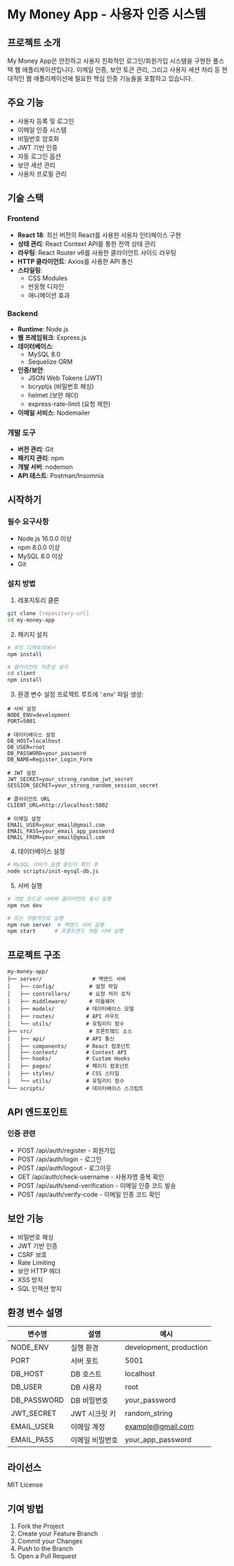 # My Money App - 사용자 인증 시스템

## 프로젝트 소개
My Money App은 안전하고 사용자 친화적인 로그인/회원가입 시스템을 구현한 풀스택 웹 애플리케이션입니다. 이메일 인증, 보안 토큰 관리, 그리고 사용자 세션 처리 등 현대적인 웹 애플리케이션에 필요한 핵심 인증 기능들을 포함하고 있습니다.

## 주요 기능
- 사용자 등록 및 로그인
- 이메일 인증 시스템
- 비밀번호 암호화
- JWT 기반 인증
- 자동 로그인 옵션
- 보안 세션 관리
- 사용자 프로필 관리

## 기술 스택

### Frontend
- **React 18**: 최신 버전의 React를 사용한 사용자 인터페이스 구현
- **상태 관리**: React Context API를 통한 전역 상태 관리
- **라우팅**: React Router v6를 사용한 클라이언트 사이드 라우팅
- **HTTP 클라이언트**: Axios를 사용한 API 통신
- **스타일링**: 
  - CSS Modules
  - 반응형 디자인
  - 애니메이션 효과

### Backend
- **Runtime**: Node.js
- **웹 프레임워크**: Express.js
- **데이터베이스**: 
  - MySQL 8.0
  - Sequelize ORM
- **인증/보안**:
  - JSON Web Tokens (JWT)
  - bcryptjs (비밀번호 해싱)
  - helmet (보안 헤더)
  - express-rate-limit (요청 제한)
- **이메일 서비스**: Nodemailer

### 개발 도구
- **버전 관리**: Git
- **패키지 관리**: npm
- **개발 서버**: nodemon
- **API 테스트**: Postman/Insomnia

## 시작하기

### 필수 요구사항
- Node.js 16.0.0 이상
- npm 8.0.0 이상
- MySQL 8.0 이상
- Git

### 설치 방법

1. 레포지토리 클론
```bash
git clone [repository-url]
cd my-money-app
```

2. 패키지 설치
```bash
# 루트 디렉토리에서
npm install

# 클라이언트 의존성 설치
cd client
npm install
```

3. 환경 변수 설정
프로젝트 루트에 '.env' 파일 생성:

```env
# 서버 설정
NODE_ENV=development
PORT=5001

# 데이터베이스 설정
DB_HOST=localhost
DB_USER=root
DB_PASSWORD=your_password
DB_NAME=Register_Login_Form

# JWT 설정
JWT_SECRET=your_strong_random_jwt_secret
SESSION_SECRET=your_strong_random_session_secret

# 클라이언트 URL
CLIENT_URL=http://localhost:5002

# 이메일 설정
EMAIL_USER=your_email@gmail.com
EMAIL_PASS=your_email_app_password
EMAIL_FROM=your_email@gmail.com
```

4. 데이터베이스 설정
```bash
# MySQL 서버가 실행 중인지 확인 후
node scripts/init-mysql-db.js
```

5. 서버 실행
```bash
# 개발 모드로 서버와 클라이언트 동시 실행
npm run dev

# 또는 개별적으로 실행
npm run server  # 백엔드 서버 실행
npm start      # 프론트엔드 개발 서버 실행
```

## 프로젝트 구조

```
my-money-app/
├── server/                # 백엔드 서버
│   ├── config/           # 설정 파일
│   ├── controllers/      # 요청 처리 로직
│   ├── middleware/       # 미들웨어
│   ├── models/          # 데이터베이스 모델
│   ├── routes/          # API 라우트
│   └── utils/           # 유틸리티 함수
├── src/                  # 프론트엨드 소스
│   ├── api/             # API 통신
│   ├── components/      # React 컴포넌트
│   ├── context/         # Context API
│   ├── hooks/           # Custom Hooks
│   ├── pages/           # 페이지 컴포넌트
│   ├── styles/          # CSS 스타일
│   └── utils/           # 유틸리티 함수
└── scripts/             # 데이터베이스 스크립트
```

## API 엔드포인트

### 인증 관련
- POST /api/auth/register - 회원가입
- POST /api/auth/login - 로그인
- POST /api/auth/logout - 로그아웃
- GET /api/auth/check-username - 사용자명 중복 확인
- POST /api/auth/send-verification - 이메일 인증 코드 발송
- POST /api/auth/verify-code - 이메일 인증 코드 확인

## 보안 기능
- 비밀번호 해싱
- JWT 기반 인증
- CSRF 보호
- Rate Limiting
- 보안 HTTP 헤더
- XSS 방지
- SQL 인젝션 방지

## 환경 변수 설명

| 변수명 | 설명 | 예시 |
|--------|------|------|
| NODE_ENV | 실행 환경 | development, production |
| PORT | 서버 포트 | 5001 |
| DB_HOST | DB 호스트 | localhost |
| DB_USER | DB 사용자 | root |
| DB_PASSWORD | DB 비밀번호 | your_password |
| JWT_SECRET | JWT 시크릿 키 | random_string |
| EMAIL_USER | 이메일 계정 | example@gmail.com |
| EMAIL_PASS | 이메일 비밀번호 | your_app_password |

## 라이선스
MIT License

## 기여 방법
1. Fork the Project
2. Create your Feature Branch
3. Commit your Changes
4. Push to the Branch
5. Open a Pull Request
